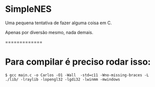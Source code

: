 SimpleNES
=============

Uma pequena tentativa de fazer alguma coisa em C.

Apenas por diversão mesmo, nada demais.

=============

# Para compilar é preciso rodar isso: 

```
$ gcc main.c -o Carlos -O1 -Wall  -std=c11 -Wno-missing-braces -L ./lib/ -lraylib -lopengl32 -lgdi32 -lwinmm -mwindows
```
